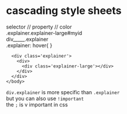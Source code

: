 # cascading style sheets

selector // property // color <br>
.explainer.explainer-large#myid <br>
div_____.explainer <br>
.explainer: hover{ } <br>

```<body>
  <div class='explainer'>
    <div>
      <div class='explainer-large'></div>
    </div>
  </div>
</body>
```

`div.explainer` is more specific than `.explainer` <br>
but you can also use `!important` <br>
the `;` is v important in css <br>
